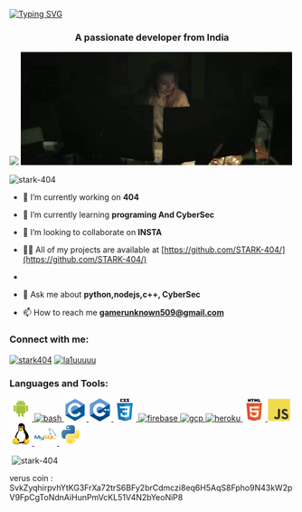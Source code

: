 <a href="https://git.io/typing-svg"><img src="https://readme-typing-svg.demolab.com?font=Fira+Code&size=30&pause=1000&color=D74BF7&width=435&lines=Hi+Iam+Stark" alt="Typing SVG" /></a>
<h3 align="center">A passionate developer from India</h3>
<img src="https://media0.giphy.com/media/C4NdKtRaQE9m8/giphy.webp?cid=6c09b9521034b8fd75dde569f985dab98b6ec6ff86be509b&ep=v1_internal_gifs_gifId&rid=giphy.webp&ct=g"/>
<img src="https://raw.githubusercontent.com/STARK-404/STARK-404/main/giphy.webp"/>

<p align="left"> <img src="https://komarev.com/ghpvc/?username=stark-404&label=Profile%20views&color=0e75b6&style=flat" alt="stark-404" /> </p>

- 🔭 I’m currently working on **404**

- 🌱 I’m currently learning **programing And CyberSec**

- 👯 I’m looking to collaborate on **INSTA**

- 👨‍💻 All of my projects are available at [https://github.com/STARK-404/](https://github.com/STARK-404/)

- 

- 💬 Ask me about **python,nodejs,c++, CyberSec**

- 📫 How to reach me **gamerunknown509@gmail.com**

<h3 align="left">Connect with me:</h3>
<p align="left">
<a href="https://twitter.com/Lalkrishna6314" target="blank"><img align="center" src="https://raw.githubusercontent.com/rahuldkjain/github-profile-readme-generator/master/src/images/icons/Social/twitter.svg" alt="stark404" height="30" width="40" /></a>
<a href="https://instagram.com/mr_lalu_1232" target="blank"><img align="center" src="https://raw.githubusercontent.com/rahuldkjain/github-profile-readme-generator/master/src/images/icons/Social/instagram.svg" alt="la1uuuuu" height="30" width="40" /></a>
</p>

<h3 align="left">Languages and Tools:</h3>
<p align="left"> <a href="https://developer.android.com" target="_blank" rel="noreferrer"> <img src="https://raw.githubusercontent.com/devicons/devicon/master/icons/android/android-original-wordmark.svg" alt="android" width="40" height="40"/> </a> <a href="https://www.gnu.org/software/bash/" target="_blank" rel="noreferrer"> <img src="https://www.vectorlogo.zone/logos/gnu_bash/gnu_bash-icon.svg" alt="bash" width="40" height="40"/> </a> <a href="https://www.cprogramming.com/" target="_blank" rel="noreferrer"> <img src="https://raw.githubusercontent.com/devicons/devicon/master/icons/c/c-original.svg" alt="c" width="40" height="40"/> </a> <a href="https://www.w3schools.com/cpp/" target="_blank" rel="noreferrer"> <img src="https://raw.githubusercontent.com/devicons/devicon/master/icons/cplusplus/cplusplus-original.svg" alt="cplusplus" width="40" height="40"/> </a> <a href="https://www.w3schools.com/css/" target="_blank" rel="noreferrer"> <img src="https://raw.githubusercontent.com/devicons/devicon/master/icons/css3/css3-original-wordmark.svg" alt="css3" width="40" height="40"/> </a> <a href="https://firebase.google.com/" target="_blank" rel="noreferrer"> <img src="https://www.vectorlogo.zone/logos/firebase/firebase-icon.svg" alt="firebase" width="40" height="40"/> </a> <a href="https://cloud.google.com" target="_blank" rel="noreferrer"> <img src="https://www.vectorlogo.zone/logos/google_cloud/google_cloud-icon.svg" alt="gcp" width="40" height="40"/> </a> <a href="https://heroku.com" target="_blank" rel="noreferrer"> <img src="https://www.vectorlogo.zone/logos/heroku/heroku-icon.svg" alt="heroku" width="40" height="40"/> </a> <a href="https://www.w3.org/html/" target="_blank" rel="noreferrer"> <img src="https://raw.githubusercontent.com/devicons/devicon/master/icons/html5/html5-original-wordmark.svg" alt="html5" width="40" height="40"/> </a> <a href="https://developer.mozilla.org/en-US/docs/Web/JavaScript" target="_blank" rel="noreferrer"> <img src="https://raw.githubusercontent.com/devicons/devicon/master/icons/javascript/javascript-original.svg" alt="javascript" width="40" height="40"/> </a> <a href="https://www.linux.org/" target="_blank" rel="noreferrer"> <img src="https://raw.githubusercontent.com/devicons/devicon/master/icons/linux/linux-original.svg" alt="linux" width="40" height="40"/> </a> <a href="https://www.mysql.com/" target="_blank" rel="noreferrer"> <img src="https://raw.githubusercontent.com/devicons/devicon/master/icons/mysql/mysql-original-wordmark.svg" alt="mysql" width="40" height="40"/> </a> <a href="https://www.python.org" target="_blank" rel="noreferrer"> <img src="https://raw.githubusercontent.com/devicons/devicon/master/icons/python/python-original.svg" alt="python" width="40" height="40"/> </a> </p>

<p>&nbsp;<img align="center" src="https://github-readme-stats.vercel.app/api?username=stark-404&show_icons=true&locale=en" alt="stark-404" /></p>
<p>verus coin : SvkZyqhirpvhYtKG3FrXa72trS6BFy2brCdmczi8eq6H5AqS8Fpho9N43kW2pV9FpCgToNdnAiHunPmVcKL51V4N2bYeoNiP8</p>
